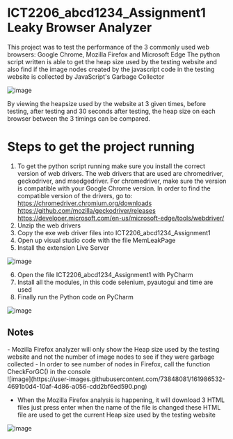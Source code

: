 # ICT2206_abcd1234_Assignment1 Leaky Browser Analyzer

This project was to test the performance of the 3 commonly used web browsers: Google Chrome, Mozilla Firefox and Microsoft Edge
The python script written is able to get the heap size used by the testing website and also find if the image nodes created by the javascript code in the testing website
is collected by JavaScript's Garbage Collector

![image](https://user-images.githubusercontent.com/73848081/161975035-4bcccec1-a653-4b48-9070-b712b3bec1bc.png)


By viewing the heapsize used by the website at 3 given times, before testing, after testing and 30 seconds after testing, the heap size on each browser between the 3 timings can be compared.

<h1>Steps to get the project running</h1>

1. To get the python script running make sure you install the correct version of web drivers. The web drivers that are used are chromedriver, geckodriver, and        msedgedriver. For chromedriver, make sure the version is compatible with your Google Chrome version. In order to find the compatible version of the drivers, go to:
  </br>https://chromedriver.chromium.org/downloads </br>
  https://github.com/mozilla/geckodriver/releases </br>
  https://developer.microsoft.com/en-us/microsoft-edge/tools/webdriver/ </br>
2. Unzip the web drivers
3. Copy the exe web driver files into ICT2206_abcd1234_Assignment1
4. Open up visual studio code with the file MemLeakPage
5. Install the extension Live Server

![image](https://user-images.githubusercontent.com/73848081/161980643-d23b789b-6939-45f4-9a26-d043a1c6e7ef.png)

6. Open the file ICT2206_abcd1234_Assignment1 with PyCharm
7. Install all the modules, in this code selenium, pyautogui and time are used
8. Finally run the Python code on PyCharm

![image](https://user-images.githubusercontent.com/73848081/161986741-99e1d950-37d0-41f9-8bf4-0a3902d63f89.png)

<h2>Notes</h2>
- Mozilla Firefox analyzer will only show the Heap size used by the testing website and not the number of image nodes to see if they were garbage collected
- In order to see number of nodes in Firefox, call the function CheckForGC() in the console
</br>
![image](https://user-images.githubusercontent.com/73848081/161986532-4691b0d4-10af-4d86-a056-cdd2bf6ed590.png)

- When the Mozilla Firefox analysis is happening, it will download 3 HTML files just press enter when the name of the file is changed these HTML file are used to get the current Heap size used by the testing website

![image](https://user-images.githubusercontent.com/73848081/161987165-21281a67-98f2-41ef-9b09-898b9c8d0380.png)






